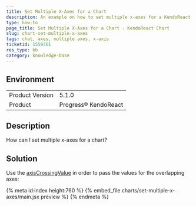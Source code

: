 ```yaml
---
title: Set Multiple X-Axes for a Chart
description: An example on how to set multiple x-axes for a KendoReact Chart.
type: how-to
page_title: Set Multiple X-Axes for a Chart - KendoReact Chart
slug: chart-set-multiple-x-axes
tags: chat, axes, multiple axes, x-axis
ticketid: 1559361
res_type: kb
category: knowledge-base
---
```


## Environment

<table>
	<tbody>
		<tr>
			<td>Product Version</td>
			<td>5.1.0</td>
		</tr>
		<tr>
			<td>Product</td>
			<td>Progress® KendoReact</td>
		</tr>
	</tbody>
</table>


## Description

How can I set multiple x-axes for a chart?

## Solution

Use the [axisCrossingValue](https://www.telerik.com/kendo-react-ui/components/charts/api/ChartCategoryAxisItemProps/#toc-axiscrossingvalue) in order to pass the values for the overlapping axes:

{% meta id:index height:760 %}
{% embed_file charts/set-multiple-x-axes/main.jsx preview %}
{% endmeta %}
